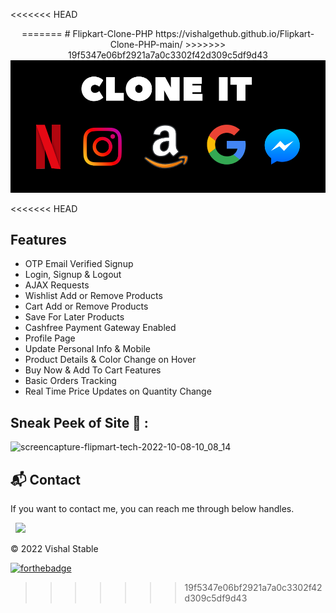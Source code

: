 <<<<<<< HEAD
<center>
=======
# Flipkart-Clone-PHP
https://vishalgethub.github.io/Flipkart-Clone-PHP-main/
>>>>>>> 19f5347e06bf2921a7a0c3302f42d309c5df9d43

<img src="./poster.png" alt="amazon Poster"/>

</center>

<<<<<<< HEAD

## Features

- OTP Email Verified Signup
- Login, Signup & Logout
- AJAX Requests
- Wishlist Add or Remove Products
- Cart Add or Remove Products
- Save For Later Products
- Cashfree Payment Gateway Enabled
- Profile Page 
- Update Personal Info & Mobile
- Product Details & Color Change on Hover
- Buy Now & Add To Cart Features
- Basic Orders Tracking
- Real Time Price Updates on Quantity Change

## Sneak Peek of Site 🙈 :
<!-- ![home](https://user-images.githubusercontent.com/64949957/136549386-5d3cd8e9-7499-4fe4-8652-8840930febb6.PNG) -->
![screencapture-flipmart-tech-2022-10-08-10_08_14](https://user-images.githubusercontent.com/64949957/136549418-cb4f98cc-7620-4f82-9298-150bb32d64ed.png)

<h2>📬 Contact</h2>

If you want to contact me, you can reach me through below handles.

&nbsp;&nbsp;<a href="https://www.linkedin.com/in/jigar-sable/"><img src="https://www.felberpr.com/wp-content/uploads/linkedin-logo.png" width="30"></img></a>

© 2022 Vishal Stable


[![forthebadge](https://forthebadge.com/images/badges/built-with-love.svg)](https://forthebadge.com)
>>>>>>> 19f5347e06bf2921a7a0c3302f42d309c5df9d43
